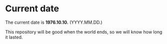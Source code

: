 # Current date

The current date is **1976.10.10.** (YYYY.MM.DD.)

This repository will be good when the world ends, so we will know how long it lasted.